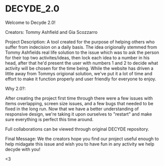 # DECYDE_2.0
Welcome to Decyde 2.0!

Creators: Tommy Ashfield and Gia Scozzarro

Project Description: A tool created for the purpose of helping others who suffer from indecision on a daily basis. The idea origionally stemmed from Tommy Ashfields real life solution to the issue which was to ask the person for their top two activites/ideas, then lock each idea to a number in his head, after that he'd present the user with numbers 1 and 2 to decide what activity will be chosen for the time being. While the website has driven a little away from Tommys origional solution, we've put it a lot of time and effort to make it function properly and user friendly for everyone to enjoy.

Why 2.0?: 

After creating the project first time through there were a few issues with items overlapping, screen size issues, and a few bugs that needed to be fixed in the long run. Now that we have a better understanding of responsive design, we're taking it upon ourselves to "restart" and make sure everything is perfect this time around.

Full collaborations can be viewed through original DECYDE repository. 

Final Message: We the creators hope you find our project useful enough to help midagate this issue and wish you to have fun in any activity we help decyde with you!

<3
